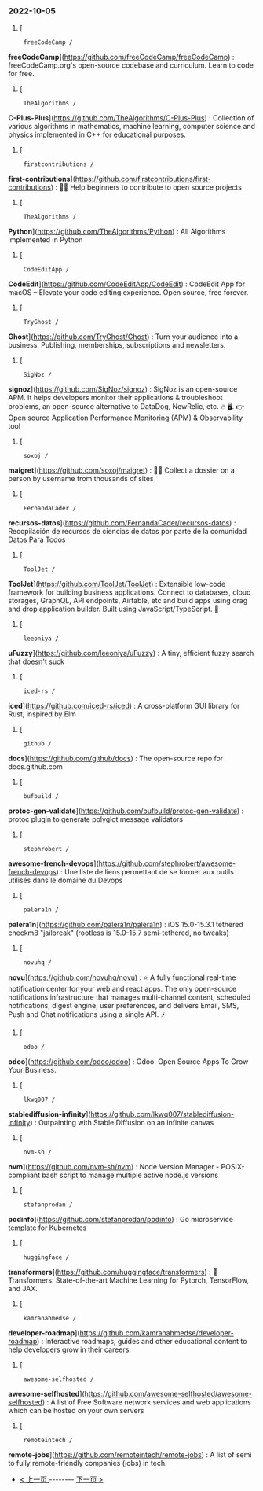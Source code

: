 ### 2022-10-05 
1. [
    

        freeCodeCamp /
**freeCodeCamp**](https://github.com/freeCodeCamp/freeCodeCamp) : freeCodeCamp.org's open-source codebase and curriculum. Learn to code for free.
1. [
    

        TheAlgorithms /
**C-Plus-Plus**](https://github.com/TheAlgorithms/C-Plus-Plus) : Collection of various algorithms in mathematics, machine learning, computer science and physics implemented in C++ for educational purposes.
1. [
    

        firstcontributions /
**first-contributions**](https://github.com/firstcontributions/first-contributions) : 🚀✨ Help beginners to contribute to open source projects
1. [
    

        TheAlgorithms /
**Python**](https://github.com/TheAlgorithms/Python) : All Algorithms implemented in Python
1. [
    

        CodeEditApp /
**CodeEdit**](https://github.com/CodeEditApp/CodeEdit) : CodeEdit App for macOS – Elevate your code editing experience. Open source, free forever.
1. [
    

        TryGhost /
**Ghost**](https://github.com/TryGhost/Ghost) : Turn your audience into a business. Publishing, memberships, subscriptions and newsletters.
1. [
    

        SigNoz /
**signoz**](https://github.com/SigNoz/signoz) : SigNoz is an open-source APM. It helps developers monitor their applications & troubleshoot problems, an open-source alternative to DataDog, NewRelic, etc. 🔥 🖥. 👉 Open source Application Performance Monitoring (APM) & Observability tool
1. [
    

        soxoj /
**maigret**](https://github.com/soxoj/maigret) : 🕵️‍♂️ Collect a dossier on a person by username from thousands of sites
1. [
    

        FernandaCader /
**recursos-datos**](https://github.com/FernandaCader/recursos-datos) : Recopilación de recursos de ciencias de datos por parte de la comunidad Datos Para Todos
1. [
    

        ToolJet /
**ToolJet**](https://github.com/ToolJet/ToolJet) : Extensible low-code framework for building business applications. Connect to databases, cloud storages, GraphQL, API endpoints, Airtable, etc and build apps using drag and drop application builder. Built using JavaScript/TypeScript. 🚀
1. [
    

        leeoniya /
**uFuzzy**](https://github.com/leeoniya/uFuzzy) : A tiny, efficient fuzzy search that doesn't suck
1. [
    

        iced-rs /
**iced**](https://github.com/iced-rs/iced) : A cross-platform GUI library for Rust, inspired by Elm
1. [
    

        github /
**docs**](https://github.com/github/docs) : The open-source repo for docs.github.com
1. [
    

        bufbuild /
**protoc-gen-validate**](https://github.com/bufbuild/protoc-gen-validate) : protoc plugin to generate polyglot message validators
1. [
    

        stephrobert /
**awesome-french-devops**](https://github.com/stephrobert/awesome-french-devops) : Une liste de liens permettant de se former aux outils utilisés dans le domaine du Devops
1. [
    

        palera1n /
**palera1n**](https://github.com/palera1n/palera1n) : iOS 15.0-15.3.1 tethered checkm8 "jailbreak" (rootless is 15.0-15.7 semi-tethered, no tweaks)
1. [
    

        novuhq /
**novu**](https://github.com/novuhq/novu) : ⭐ A fully functional real-time notification center for your web and react apps. The only open-source notifications infrastructure that manages multi-channel content, scheduled notifications, digest engine, user preferences, and delivers Email, SMS, Push and Chat notifications using a single API. ⚡
1. [
    

        odoo /
**odoo**](https://github.com/odoo/odoo) : Odoo. Open Source Apps To Grow Your Business.
1. [
    

        lkwq007 /
**stablediffusion-infinity**](https://github.com/lkwq007/stablediffusion-infinity) : Outpainting with Stable Diffusion on an infinite canvas
1. [
    

        nvm-sh /
**nvm**](https://github.com/nvm-sh/nvm) : Node Version Manager - POSIX-compliant bash script to manage multiple active node.js versions
1. [
    

        stefanprodan /
**podinfo**](https://github.com/stefanprodan/podinfo) : Go microservice template for Kubernetes
1. [
    

        huggingface /
**transformers**](https://github.com/huggingface/transformers) : 🤗 Transformers: State-of-the-art Machine Learning for Pytorch, TensorFlow, and JAX.
1. [
    

        kamranahmedse /
**developer-roadmap**](https://github.com/kamranahmedse/developer-roadmap) : Interactive roadmaps, guides and other educational content to help developers grow in their careers.
1. [
    

        awesome-selfhosted /
**awesome-selfhosted**](https://github.com/awesome-selfhosted/awesome-selfhosted) : A list of Free Software network services and web applications which can be hosted on your own servers
1. [
    

        remoteintech /
**remote-jobs**](https://github.com/remoteintech/remote-jobs) : A list of semi to fully remote-friendly companies (jobs) in tech. 

- [ < 上一页 ](https://github.com/able8/github-trending-daily-record/blob/master/2022-10-04.md) -------- [ 下一页 > ](https://github.com/able8/github-trending-daily-record/blob/master/2022-10-06.md)